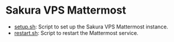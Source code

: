 # Sakura VPS Mattermost

- [setup.sh](setup.sh): Script to set up the Sakura VPS Mattermost instance.
- [restart.sh](restart.sh): Script to restart the Mattermost service.
